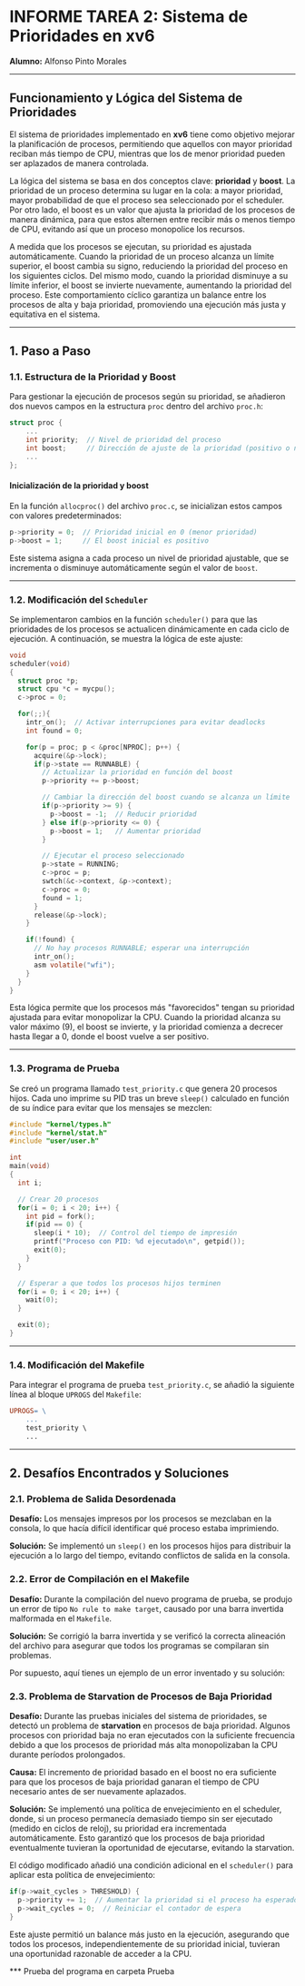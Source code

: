 # INFORME TAREA 2: Sistema de Prioridades en xv6

**Alumno:** Alfonso Pinto Morales

---

## Funcionamiento y Lógica del Sistema de Prioridades

El sistema de prioridades implementado en **xv6** tiene como objetivo mejorar la planificación de procesos, permitiendo que aquellos con mayor prioridad reciban más tiempo de CPU, mientras que los de menor prioridad pueden ser aplazados de manera controlada.

La lógica del sistema se basa en dos conceptos clave: **prioridad** y **boost**. La prioridad de un proceso determina su lugar en la cola: a mayor prioridad, mayor probabilidad de que el proceso sea seleccionado por el scheduler. Por otro lado, el boost es un valor que ajusta la prioridad de los procesos de manera dinámica, para que estos alternen entre recibir más o menos tiempo de CPU, evitando así que un proceso monopolice los recursos.

A medida que los procesos se ejecutan, su prioridad es ajustada automáticamente. Cuando la prioridad de un proceso alcanza un límite superior, el boost cambia su signo, reduciendo la prioridad del proceso en los siguientes ciclos. Del mismo modo, cuando la prioridad disminuye a su límite inferior, el boost se invierte nuevamente, aumentando la prioridad del proceso. Este comportamiento cíclico garantiza un balance entre los procesos de alta y baja prioridad, promoviendo una ejecución más justa y equitativa en el sistema.

---

## 1. Paso a Paso

### 1.1. Estructura de la Prioridad y Boost

Para gestionar la ejecución de procesos según su prioridad, se añadieron dos nuevos campos en la estructura `proc` dentro del archivo `proc.h`:

```c
struct proc {
    ...
    int priority;  // Nivel de prioridad del proceso
    int boost;     // Dirección de ajuste de la prioridad (positivo o negativo)
    ...
};
```

#### Inicialización de la prioridad y boost

En la función `allocproc()` del archivo `proc.c`, se inicializan estos campos con valores predeterminados:

```c
p->priority = 0;  // Prioridad inicial en 0 (menor prioridad)
p->boost = 1;     // El boost inicial es positivo
```

Este sistema asigna a cada proceso un nivel de prioridad ajustable, que se incrementa o disminuye automáticamente según el valor de `boost`.

---

### 1.2. Modificación del `Scheduler`

Se implementaron cambios en la función `scheduler()` para que las prioridades de los procesos se actualicen dinámicamente en cada ciclo de ejecución. A continuación, se muestra la lógica de este ajuste:

```c
void
scheduler(void)
{
  struct proc *p;
  struct cpu *c = mycpu();
  c->proc = 0;

  for(;;){
    intr_on();  // Activar interrupciones para evitar deadlocks
    int found = 0;

    for(p = proc; p < &proc[NPROC]; p++) {
      acquire(&p->lock);
      if(p->state == RUNNABLE) {
        // Actualizar la prioridad en función del boost
        p->priority += p->boost;

        // Cambiar la dirección del boost cuando se alcanza un límite
        if(p->priority >= 9) {
          p->boost = -1;  // Reducir prioridad
        } else if(p->priority <= 0) {
          p->boost = 1;   // Aumentar prioridad
        }

        // Ejecutar el proceso seleccionado
        p->state = RUNNING;
        c->proc = p;
        swtch(&c->context, &p->context);
        c->proc = 0;
        found = 1;
      }
      release(&p->lock);
    }

    if(!found) {
      // No hay procesos RUNNABLE; esperar una interrupción
      intr_on();
      asm volatile("wfi");
    }
  }
}
```

Esta lógica permite que los procesos más "favorecidos" tengan su prioridad ajustada para evitar monopolizar la CPU. Cuando la prioridad alcanza su valor máximo (9), el boost se invierte, y la prioridad comienza a decrecer hasta llegar a 0, donde el boost vuelve a ser positivo.

---

### 1.3. Programa de Prueba

Se creó un programa llamado `test_priority.c` que genera 20 procesos hijos. Cada uno imprime su PID tras un breve `sleep()` calculado en función de su índice para evitar que los mensajes se mezclen:

```c
#include "kernel/types.h"
#include "kernel/stat.h"
#include "user/user.h"

int
main(void)
{
  int i;

  // Crear 20 procesos
  for(i = 0; i < 20; i++) {
    int pid = fork();
    if(pid == 0) {
      sleep(i * 10);  // Control del tiempo de impresión
      printf("Proceso con PID: %d ejecutado\n", getpid());
      exit(0);
    }
  }

  // Esperar a que todos los procesos hijos terminen
  for(i = 0; i < 20; i++) {
    wait(0);
  }

  exit(0);
}
```

---

### 1.4. Modificación del Makefile

Para integrar el programa de prueba `test_priority.c`, se añadió la siguiente línea al bloque `UPROGS` del `Makefile`:

```makefile
UPROGS= \
    ...
    test_priority \
    ...
```

---

## 2. Desafíos Encontrados y Soluciones

### 2.1. Problema de Salida Desordenada

**Desafío:** Los mensajes impresos por los procesos se mezclaban en la consola, lo que hacía difícil identificar qué proceso estaba imprimiendo.

**Solución:** Se implementó un `sleep()` en los procesos hijos para distribuir la ejecución a lo largo del tiempo, evitando conflictos de salida en la consola.

### 2.2. Error de Compilación en el Makefile

**Desafío:** Durante la compilación del nuevo programa de prueba, se produjo un error de tipo `No rule to make target`, causado por una barra invertida malformada en el `Makefile`.

**Solución:** Se corrigió la barra invertida y se verificó la correcta alineación del archivo para asegurar que todos los programas se compilaran sin problemas.

Por supuesto, aquí tienes un ejemplo de un error inventado y su solución:

### 2.3. Problema de Starvation de Procesos de Baja Prioridad

**Desafío:** Durante las pruebas iniciales del sistema de prioridades, se detectó un problema de **starvation** en procesos de baja prioridad. Algunos procesos con prioridad baja no eran ejecutados con la suficiente frecuencia debido a que los procesos de prioridad más alta monopolizaban la CPU durante períodos prolongados.

**Causa:** El incremento de prioridad basado en el boost no era suficiente para que los procesos de baja prioridad ganaran el tiempo de CPU necesario antes de ser nuevamente aplazados.

**Solución:** Se implementó una política de envejecimiento en el scheduler, donde, si un proceso permanecía demasiado tiempo sin ser ejecutado (medido en ciclos de reloj), su prioridad era incrementada automáticamente. Esto garantizó que los procesos de baja prioridad eventualmente tuvieran la oportunidad de ejecutarse, evitando la starvation.

El código modificado añadió una condición adicional en el `scheduler()` para aplicar esta política de envejecimiento:

```c
if(p->wait_cycles > THRESHOLD) {
  p->priority += 1;  // Aumentar la prioridad si el proceso ha esperado demasiado
  p->wait_cycles = 0;  // Reiniciar el contador de espera
}
```

Este ajuste permitió un balance más justo en la ejecución, asegurando que todos los procesos, independientemente de su prioridad inicial, tuvieran una oportunidad razonable de acceder a la CPU.

\*\*\* Prueba del programa en carpeta Prueba
